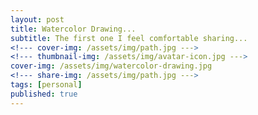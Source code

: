 ```yaml
---
layout: post
title: Watercolor Drawing...
subtitle: The first one I feel comfortable sharing...
<!--- cover-img: /assets/img/path.jpg --->
<!--- thumbnail-img: /assets/img/avatar-icon.jpg --->
cover-img: /assets/img/watercolor-drawing.jpg
<!--- share-img: /assets/img/path.jpg --->
tags: [personal]
published: true
---
```

